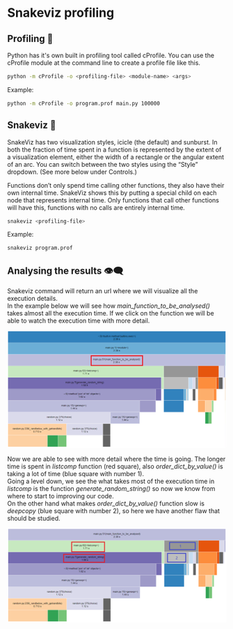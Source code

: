 # Snakeviz profiling


## Profiling 🧪
Python has it's own built in profiling tool called cProfile. You can use the cProfile module at the command line to create a profile file like this.
``` sh
python -m cProfile -o <profiling-file> <module-name> <args>
```

Example:
``` sh
python -m cProfile -o program.prof main.py 100000
```
    
    
## Snakeviz 🐍
SnakeViz has two visualization styles, icicle (the default) and sunburst. In both the fraction of time spent in a function is represented by the extent of a visualization element, either the width of a rectangle or the angular extent of an arc. You can switch between the two styles using the “Style” dropdown. (See more below under Controls.)

Functions don’t only spend time calling other functions, they also have their own internal time. SnakeViz shows this by putting a special child on each node that represents internal time. Only functions that call other functions will have this, functions with no calls are entirely internal time.
``` sh
snakeviz <profiling-file>
```

Example:
``` sh
snakeviz program.prof
```

## Analysing the results 👁️‍🗨️

Snakeviz command will return an url where we will visualize all the execution details.  
In the example below we will see how _main_function_to_be_analysed()_ takes almost all the execution time. If we click on the function we will be able to watch the execution time with more detail.

![Snakeviz visualization](snakeviz.PNG "Snakeviz visualization")

Now we are able to see with more detail where the time is going. The longer time is spent in _listcomp_ function (red square), also _order_dict_by_value()_ is taking a lot of time (blue square with number 1).  
Going a level down, we see the what takes most of the execution time in _listcomp_ is the function _generate_random_string()_ so now we know from where to start to improving our code.  
On the other hand what makes _order_dict_by_value()_ function slow is _deepcopy_ (blue square with number 2), so here we have another flaw that should be studied.

![Snakeviz visualization](snakeviz_details.PNG "Snakeviz visualization")
